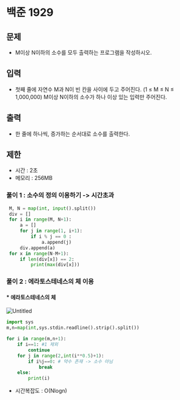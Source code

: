 # 백준 1929
## 문제
* M이상 N이하의 소수를 모두 출력하는 프로그램을 작성하시오.
## 입력
* 첫째 줄에 자연수 M과 N이 빈 칸을 사이에 두고 주어진다. (1 ≤ M ≤ N ≤ 1,000,000) M이상 N이하의 소수가 하나 이상 있는 입력만 주어진다.
## 출력
* 한 줄에 하나씩, 증가하는 순서대로 소수를 출력한다.
## 제한
* 시간 : 2초
* 메모리 : 256MB

### 풀이 1 : 소수의 정의 이용하기 -> 시간초과
``` python
 M, N = map(int, input().split())
 div = []
 for i in range(M, N+1):
     a = []
     for j in range(1, i+1):
         if i % j == 0 :
             a.append(j)
     div.append(a)
 for x in range(N-M+1):
     if len(div[x]) == 2:
         print(max(div[x]))
```

### 풀이 2 : 에라토스테네스의 체 이용
#### * 에라토스테네스의 체
![Untitled](https://user-images.githubusercontent.com/108640460/212058464-503bf335-ab73-46b8-b6f3-2a6e813ffe24.png)

``` python
import sys
m,n=map(int,sys.stdin.readline().strip().split())

for i in range(m,n+1):
    if i==1: #1 제외
        continue
    for j in range(2,int(i**0.5)+1):
        if i%j==0: # 약수 존재 -> 소수 아님
            break  
    else: 
        print(i)
```
  * 시간복잡도 : O(Nlogn)

